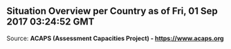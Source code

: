 ## Situation Overview per Country as of Fri, 01 Sep 2017 03:24:52 GMT

Source: **ACAPS (Assessment Capacities Project) - https://www.acaps.org**